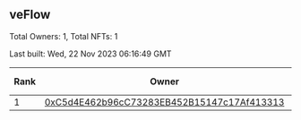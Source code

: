 ## veFlow

Total Owners: 1, Total NFTs: 1

Last built: Wed, 22 Nov 2023 06:16:49 GMT

| Rank | Owner | Voting Power | Influence | NFTs Id |
| --- | --- | --- | --- | --- |
  | 1 | [0xC5d4E462b96cC73283EB452B15147c17Af413313](https://debank.com/profile/0xC5d4E462b96cC73283EB452B15147c17Af413313?chain=canto) | 109,356.081 | 0.03603% | 1 |
